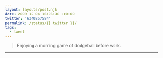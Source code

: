 ```yaml
---
layout: layouts/post.njk
date: 2009-12-04 16:05:38 +00:00
twitter: '6340857584'
permalink: /status/{{ twitter }}/
tags: 
  - tweet
---
```


> Enjoying a morning game of dodgeball before work.

---

